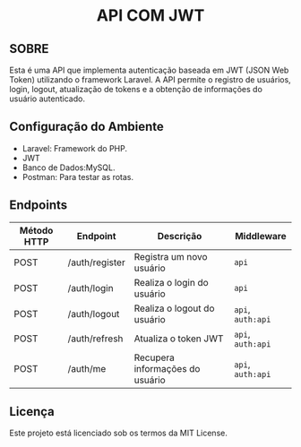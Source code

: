 <h1 align="center">API COM JWT</h1>

## SOBRE

Esta é uma API que implementa autenticação baseada em JWT (JSON Web Token) utilizando o framework Laravel. A API permite o registro de usuários, login, logout, atualização de tokens e a obtenção de informações do usuário autenticado.

##  Configuração do Ambiente

- Laravel: Framework do PHP.
- JWT
- Banco de Dados:MySQL.
- Postman: Para testar as rotas.

 ## Endpoints

| Método HTTP | Endpoint       | Descrição                            | Middleware        |
|-------------|----------------|--------------------------------------|-------------------|
| POST        | /auth/register | Registra um novo usuário             | `api`             |
| POST        | /auth/login    | Realiza o login do usuário           | `api`             |
| POST        | /auth/logout   | Realiza o logout do usuário          | `api`, `auth:api` |
| POST        | /auth/refresh  | Atualiza o token JWT                 | `api`, `auth:api` |
| POST        | /auth/me       | Recupera informações do usuário      | `api`, `auth:api` |


 ## Licença

Este projeto está licenciado sob os termos da MIT License.